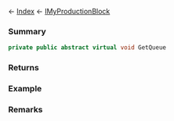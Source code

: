 ← [Index](Api-Index) ← [IMyProductionBlock](Sandbox.ModAPI.Ingame.IMyProductionBlock)

### Summary

```csharp
private public abstract virtual void GetQueue
```

### Returns

### Example

### Remarks

